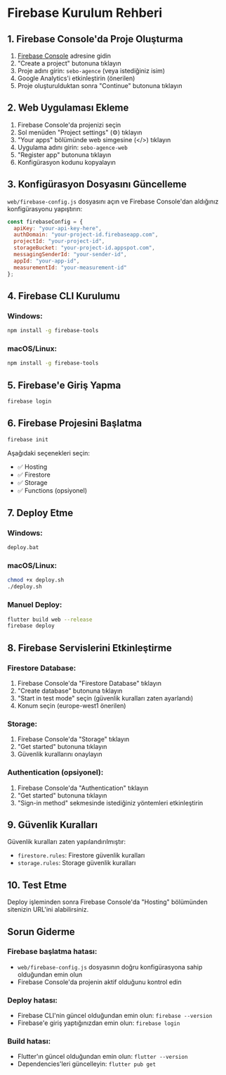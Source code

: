 # Firebase Kurulum Rehberi

## 1. Firebase Console'da Proje Oluşturma

1. [Firebase Console](https://console.firebase.google.com/) adresine gidin
2. "Create a project" butonuna tıklayın
3. Proje adını girin: `sebo-agence` (veya istediğiniz isim)
4. Google Analytics'i etkinleştirin (önerilen)
5. Proje oluşturulduktan sonra "Continue" butonuna tıklayın

## 2. Web Uygulaması Ekleme

1. Firebase Console'da projenizi seçin
2. Sol menüden "Project settings" (⚙️) tıklayın
3. "Your apps" bölümünde web simgesine (</>) tıklayın
4. Uygulama adını girin: `sebo-agence-web`
5. "Register app" butonuna tıklayın
6. Konfigürasyon kodunu kopyalayın

## 3. Konfigürasyon Dosyasını Güncelleme

`web/firebase-config.js` dosyasını açın ve Firebase Console'dan aldığınız konfigürasyonu yapıştırın:

```javascript
const firebaseConfig = {
  apiKey: "your-api-key-here",
  authDomain: "your-project-id.firebaseapp.com",
  projectId: "your-project-id",
  storageBucket: "your-project-id.appspot.com",
  messagingSenderId: "your-sender-id",
  appId: "your-app-id",
  measurementId: "your-measurement-id"
};
```

## 4. Firebase CLI Kurulumu

### Windows:
```bash
npm install -g firebase-tools
```

### macOS/Linux:
```bash
npm install -g firebase-tools
```

## 5. Firebase'e Giriş Yapma

```bash
firebase login
```

## 6. Firebase Projesini Başlatma

```bash
firebase init
```

Aşağıdaki seçenekleri seçin:
- ✅ Hosting
- ✅ Firestore
- ✅ Storage
- ✅ Functions (opsiyonel)

## 7. Deploy Etme

### Windows:
```bash
deploy.bat
```

### macOS/Linux:
```bash
chmod +x deploy.sh
./deploy.sh
```

### Manuel Deploy:
```bash
flutter build web --release
firebase deploy
```

## 8. Firebase Servislerini Etkinleştirme

### Firestore Database:
1. Firebase Console'da "Firestore Database" tıklayın
2. "Create database" butonuna tıklayın
3. "Start in test mode" seçin (güvenlik kuralları zaten ayarlandı)
4. Konum seçin (europe-west1 önerilen)

### Storage:
1. Firebase Console'da "Storage" tıklayın
2. "Get started" butonuna tıklayın
3. Güvenlik kurallarını onaylayın

### Authentication (opsiyonel):
1. Firebase Console'da "Authentication" tıklayın
2. "Get started" butonuna tıklayın
3. "Sign-in method" sekmesinde istediğiniz yöntemleri etkinleştirin

## 9. Güvenlik Kuralları

Güvenlik kuralları zaten yapılandırılmıştır:
- `firestore.rules`: Firestore güvenlik kuralları
- `storage.rules`: Storage güvenlik kuralları

## 10. Test Etme

Deploy işleminden sonra Firebase Console'da "Hosting" bölümünden sitenizin URL'ini alabilirsiniz.

## Sorun Giderme

### Firebase başlatma hatası:
- `web/firebase-config.js` dosyasının doğru konfigürasyona sahip olduğundan emin olun
- Firebase Console'da projenin aktif olduğunu kontrol edin

### Deploy hatası:
- Firebase CLI'nin güncel olduğundan emin olun: `firebase --version`
- Firebase'e giriş yaptığınızdan emin olun: `firebase login`

### Build hatası:
- Flutter'ın güncel olduğundan emin olun: `flutter --version`
- Dependencies'leri güncelleyin: `flutter pub get`
